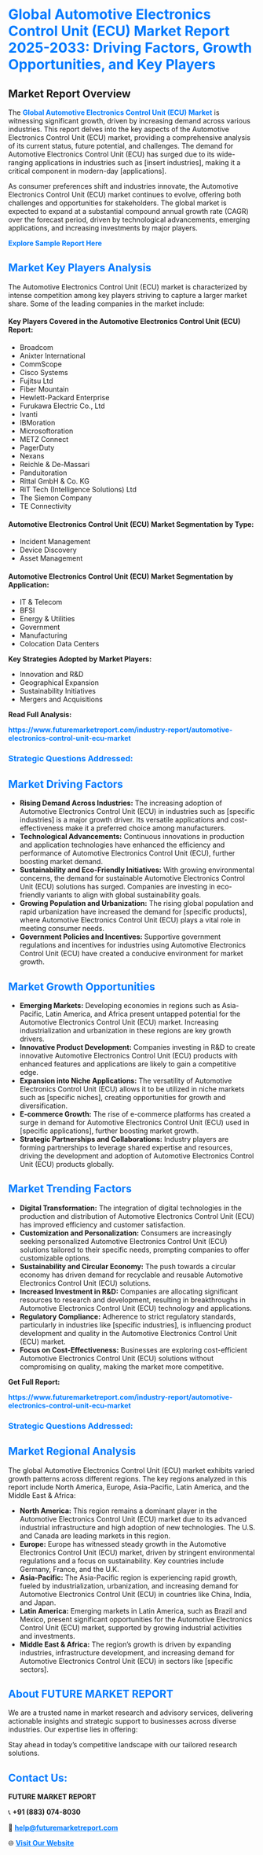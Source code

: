 <h1 style="color: #007BFF;">Global Automotive Electronics Control Unit (ECU) Market Report 2025-2033: Driving Factors, Growth Opportunities, and Key Players</h1>

<section id="overview">
<h2>Market Report Overview</h2>
<p>The <a href="https://www.futuremarketreport.com/industry-report/automotive-electronics-control-unit-ecu-market" style="color: #007BFF; text-decoration: none;"><strong>Global Automotive Electronics Control Unit (ECU) Market</strong></a> is witnessing significant growth, driven by increasing demand across various industries. This report delves into the key aspects of the Automotive Electronics Control Unit (ECU) market, providing a comprehensive analysis of its current status, future potential, and challenges. The demand for Automotive Electronics Control Unit (ECU) has surged due to its wide-ranging applications in industries such as [insert industries], making it a critical component in modern-day [applications].</p>
<p>As consumer preferences shift and industries innovate, the Automotive Electronics Control Unit (ECU) market continues to evolve, offering both challenges and opportunities for stakeholders. The global market is expected to expand at a substantial compound annual growth rate (CAGR) over the forecast period, driven by technological advancements, emerging applications, and increasing investments by major players.</p>
</section>

<section id="overview">
<p><a href="https://www.futuremarketreport.com/request-sample/reportId=33099" style="color: #007BFF; text-decoration: none;"><strong>Explore Sample Report Here</strong></a></p>
</section>

<section id="key-players">
<h2 style="color: #007BFF;">Market Key Players Analysis</h2>
<p>The Automotive Electronics Control Unit (ECU) market is characterized by intense competition among key players striving to capture a larger market share. Some of the leading companies in the market include:</p>
<h4>Key Players Covered in the Automotive Electronics Control Unit (ECU) Report:</h4>
<ul><li>Broadcom</li><li>Anixter International</li><li>CommScope</li><li>Cisco Systems</li><li>Fujitsu Ltd</li><li>Fiber Mountain</li><li>Hewlett-Packard Enterprise</li><li>Furukawa Electric Co., Ltd</li><li>Ivanti</li><li>IBMoration</li><li>Microsoftoration</li><li>METZ Connect</li><li>PagerDuty</li><li>Nexans</li><li>Reichle &amp; De-Massari</li><li>Panduitoration</li><li>Rittal GmbH &amp; Co. KG</li><li>RiT Tech (Intelligence Solutions) Ltd</li><li>The Siemon Company</li><li>TE Connectivity</li></ul>
<h4>Automotive Electronics Control Unit (ECU) Market Segmentation by Type:</h4>
<ul><li>Incident Management</li><li>Device Discovery</li><li>Asset Management</li></ul>

<h4>Automotive Electronics Control Unit (ECU) Market Segmentation by Application:</h4>
<ul><li>IT &amp; Telecom</li><li>BFSI</li><li>Energy &amp; Utilities</li><li>Government</li><li>Manufacturing</li><li>Colocation Data Centers</li></ul>
<p><strong>Key Strategies Adopted by Market Players:</strong></p>
<ul>
<li>Innovation and R&D</li>
<li>Geographical Expansion</li>
<li>Sustainability Initiatives</li>
<li>Mergers and Acquisitions</li>
</ul>
</section>

<section>
<p><strong>Read Full Analysis: </strong></p><a href="https://www.futuremarketreport.com/industry-report/automotive-electronics-control-unit-ecu-market" style="color: #007BFF; text-decoration: none;"><strong>https://www.futuremarketreport.com/industry-report/automotive-electronics-control-unit-ecu-market</strong></a>
<h3 style="color: #007BFF;">Strategic Questions Addressed:</h3>
</section>

<section id="driving-factors">
<h2 style="color: #007BFF;">Market Driving Factors</h2>
<ul>
<li><strong>Rising Demand Across Industries:</strong> The increasing adoption of Automotive Electronics Control Unit (ECU) in industries such as [specific industries] is a major growth driver. Its versatile applications and cost-effectiveness make it a preferred choice among manufacturers.</li>
<li><strong>Technological Advancements:</strong> Continuous innovations in production and application technologies have enhanced the efficiency and performance of Automotive Electronics Control Unit (ECU), further boosting market demand.</li>
<li><strong>Sustainability and Eco-Friendly Initiatives:</strong> With growing environmental concerns, the demand for sustainable Automotive Electronics Control Unit (ECU) solutions has surged. Companies are investing in eco-friendly variants to align with global sustainability goals.</li>
<li><strong>Growing Population and Urbanization:</strong> The rising global population and rapid urbanization have increased the demand for [specific products], where Automotive Electronics Control Unit (ECU) plays a vital role in meeting consumer needs.</li>
<li><strong>Government Policies and Incentives:</strong> Supportive government regulations and incentives for industries using Automotive Electronics Control Unit (ECU) have created a conducive environment for market growth.</li>
</ul>
</section>

<section id="growth-opportunities">
<h2 style="color: #007BFF;">Market Growth Opportunities</h2>
<ul>
<li><strong>Emerging Markets:</strong> Developing economies in regions such as Asia-Pacific, Latin America, and Africa present untapped potential for the Automotive Electronics Control Unit (ECU) market. Increasing industrialization and urbanization in these regions are key growth drivers.</li>
<li><strong>Innovative Product Development:</strong> Companies investing in R&D to create innovative Automotive Electronics Control Unit (ECU) products with enhanced features and applications are likely to gain a competitive edge.</li>
<li><strong>Expansion into Niche Applications:</strong> The versatility of Automotive Electronics Control Unit (ECU) allows it to be utilized in niche markets such as [specific niches], creating opportunities for growth and diversification.</li>
<li><strong>E-commerce Growth:</strong> The rise of e-commerce platforms has created a surge in demand for Automotive Electronics Control Unit (ECU) used in [specific applications], further boosting market growth.</li>
<li><strong>Strategic Partnerships and Collaborations:</strong> Industry players are forming partnerships to leverage shared expertise and resources, driving the development and adoption of Automotive Electronics Control Unit (ECU) products globally.</li>
</ul>
</section>

<section id="trending-factors">
<h2 style="color: #007BFF;">Market Trending Factors</h2>
<ul>
<li><strong>Digital Transformation:</strong> The integration of digital technologies in the production and distribution of Automotive Electronics Control Unit (ECU) has improved efficiency and customer satisfaction.</li>
<li><strong>Customization and Personalization:</strong> Consumers are increasingly seeking personalized Automotive Electronics Control Unit (ECU) solutions tailored to their specific needs, prompting companies to offer customizable options.</li>
<li><strong>Sustainability and Circular Economy:</strong> The push towards a circular economy has driven demand for recyclable and reusable Automotive Electronics Control Unit (ECU) solutions.</li>
<li><strong>Increased Investment in R&D:</strong> Companies are allocating significant resources to research and development, resulting in breakthroughs in Automotive Electronics Control Unit (ECU) technology and applications.</li>
<li><strong>Regulatory Compliance:</strong> Adherence to strict regulatory standards, particularly in industries like [specific industries], is influencing product development and quality in the Automotive Electronics Control Unit (ECU) market.</li>
<li><strong>Focus on Cost-Effectiveness:</strong> Businesses are exploring cost-efficient Automotive Electronics Control Unit (ECU) solutions without compromising on quality, making the market more competitive.</li>
</ul>
</section>

<section>
<p><strong>Get Full Report: </strong></p><a href="https://www.futuremarketreport.com/industry-report/automotive-electronics-control-unit-ecu-market" style="color: #007BFF; text-decoration: none;"><strong>https://www.futuremarketreport.com/industry-report/automotive-electronics-control-unit-ecu-market</strong></a>
<h3 style="color: #007BFF;">Strategic Questions Addressed:</h3>
</section>


<section id="regional-analysis">
<h2 style="color: #007BFF;">Market Regional Analysis</h2>
<p>The global Automotive Electronics Control Unit (ECU) market exhibits varied growth patterns across different regions. The key regions analyzed in this report include North America, Europe, Asia-Pacific, Latin America, and the Middle East & Africa:</p>
<ul>
<li><strong>North America:</strong> This region remains a dominant player in the Automotive Electronics Control Unit (ECU) market due to its advanced industrial infrastructure and high adoption of new technologies. The U.S. and Canada are leading markets in this region.</li>
<li><strong>Europe:</strong> Europe has witnessed steady growth in the Automotive Electronics Control Unit (ECU) market, driven by stringent environmental regulations and a focus on sustainability. Key countries include Germany, France, and the U.K.</li>
<li><strong>Asia-Pacific:</strong> The Asia-Pacific region is experiencing rapid growth, fueled by industrialization, urbanization, and increasing demand for Automotive Electronics Control Unit (ECU) in countries like China, India, and Japan.</li>
<li><strong>Latin America:</strong> Emerging markets in Latin America, such as Brazil and Mexico, present significant opportunities for the Automotive Electronics Control Unit (ECU) market, supported by growing industrial activities and investments.</li>
<li><strong>Middle East & Africa:</strong> The region’s growth is driven by expanding industries, infrastructure development, and increasing demand for Automotive Electronics Control Unit (ECU) in sectors like [specific sectors].</li>
</ul>
</section>

<footer>
<h2 style="color: #007BFF;">About FUTURE MARKET REPORT</h2>
<p>We are a trusted name in market research and advisory services, delivering actionable insights and strategic support to businesses across diverse industries. Our expertise lies in offering:</p>

<p>Stay ahead in today’s competitive landscape with our tailored research solutions.</p>

<h2 style="color: #007BFF;">Contact Us:</h2>
<p><strong>FUTURE MARKET REPORT</strong></p>
<p>📞 <strong>+91 (883) 074-8030</strong></p>
<p>📧 <strong><a href="mailto:help@futuremarketreport.com" style="color: #007BFF;">help@futuremarketreport.com</a></strong></p>
<p>🌐 <strong><a href="https://www.futuremarketreport.com/" style="color: #007BFF;">Visit Our Website</a></strong></p>
</footer>